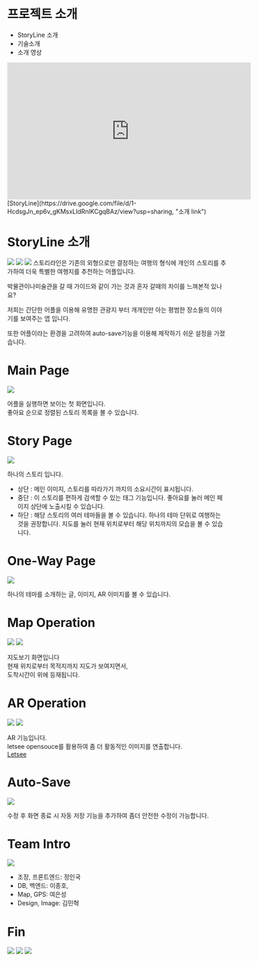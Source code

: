 # 프로젝트 소개   
* StoryLine 소개   
* 기술소개   
* 소개 영상
<iframe width="560" height="315" src="https://www.youtube.com/embed/3PPtpr84P5k" frameborder="0" allow="accelerometer; autoplay; encrypted-media; gyroscope; picture-in-picture" allowfullscreen></iframe>
[StoryLine](https://drive.google.com/file/d/1-HcdsgJn_ep6v_gKMsxLIdRnlKCgqBAz/view?usp=sharing, "소개 link")
   
# StoryLine 소개   
<img src="/readmeImageFile/intro3.png">    
<img src="/readmeImageFile/intro.png">    
<img src="/readmeImageFile/intro2.png">    
스토리라인은 기존의 외형으로만 결정하는 여행의 형식에 개인의 스토리를 추가하여 더욱 특별한 여행지를 추천하는 어플입니다.   

박물관이나미술관을 갈 때 가이드와 같이 가는 것과 혼자 갈때의 차이를 느껴본적 있나요?      

저희는 간단한 어플을 이용해 유명한 관광지 부터 개개인만 아는 평범한 장소들의 이야기를 보여주는 앱 입니다.   

또한 어플이라는 환경을 고려하여 auto-save기능을 이용해 제작하기 쉬운 설정을 가졌습니다.   
   

# Main Page   
<img src="/readmeImageFile/mainPage.png">     

어플을 실행하면 보이는 첫 화면입니다.   
좋아요 순으로 정렬된 스토리 목록을 볼 수 있습니다.   


# Story Page   
<img src="/readmeImageFile/middlePage.png">    
   
하나의 스토리 입니다.    
- 상단 : 메인 이미지, 스토리를 따라가기 까지의 소요시간이 표시됩니다.    
- 중단 : 이 스토리를 편하게 검색할 수 있는 태그 기능입니다. 좋아요를 눌러 메인 페이지 상단에 노출시킬 수 있습니다.     
- 하단 : 해당 스토리의  여러 테마들을 볼 수 있습니다. 하나의 테마 단위로 여행하는 것을 권장합니다. 지도를 눌러 현재 위치로부터 해당 위치까지의 모습을 볼 수 있습니다.    

   
# One-Way Page   
<img src="/readmeImageFile/lastPage.png">    

하나의 테마를 소개하는 글, 이미지, AR 이미지를 볼 수 있습니다.    
   
   
# Map Operation   
<img src="/readmeImageFile/mapPage.png">    
<img src="/readmeImageFile/mapPage2.png">    

지도보기 화면입니다   
현재 위치로부터 목적지까지 지도가 보여지면서,   
도착시간이 위에 등재됩니다.



# AR Operation   
<img src="/readmeImageFile/ARPage.png">    
<img src="/readmeImageFile/ARPage2.png">    

AR 기능입니다.    
letsee opensouce를 활용하여 좀 더 활동적인 이미지를 연출합니다.    
[Letsee](https://www.letsee.io/ko/, "letsee link")

# Auto-Save    
<img src="/readmeImageFile/autoSavePage.png">    

수정 후 화면 종료 시 자동 저장 기능을 추가하여 좀더 안전한 수정이 가능합니다.


# Team Intro
<img src="/readmeImageFile/teamIntroPage.png">    

- 조장, 프론트엔드: 정인국    
- DB, 백엔드: 이종호,
- Map, GPS: 여은성
- Design, Image: 김민혁


# Fin
<img src="/readmeImageFile/meeting.png">    
<img src="/readmeImageFile/meeting2.png">    
<img src="/readmeImageFile/meeting3.png">    
